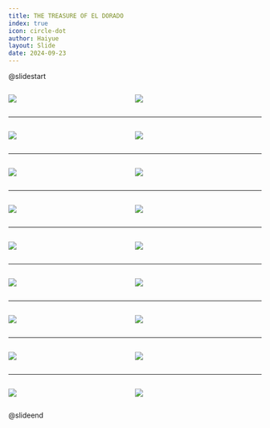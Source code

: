 ```yaml
---
title: THE TREASURE OF EL DORADO
index: true
icon: circle-dot
author: Haiyue
layout: Slide
date: 2024-09-23
---
```

 
@slidestart

<div style="display:flex">
<div style="flex:1">

![](/reading/english/Level-X/THE%20TREASURE%20OF%20EL%20DORADO/001.webp)
</div>
<div style="flex:1">

![](/reading/english/Level-X/THE%20TREASURE%20OF%20EL%20DORADO/002.webp)
</div>
</div>

---

<div style="display:flex">
<div style="flex:1">

![](/reading/english/Level-X/THE%20TREASURE%20OF%20EL%20DORADO/003.webp)
</div>
<div style="flex:1">

![](/reading/english/Level-X/THE%20TREASURE%20OF%20EL%20DORADO/004.webp)
</div>
</div>

---

<div style="display:flex">
<div style="flex:1">

![](/reading/english/Level-X/THE%20TREASURE%20OF%20EL%20DORADO/005.webp)
</div>
<div style="flex:1">

![](/reading/english/Level-X/THE%20TREASURE%20OF%20EL%20DORADO/006.webp)
</div>
</div>

---

<div style="display:flex">
<div style="flex:1">

![](/reading/english/Level-X/THE%20TREASURE%20OF%20EL%20DORADO/007.webp)
</div>
<div style="flex:1">

![](/reading/english/Level-X/THE%20TREASURE%20OF%20EL%20DORADO/008.webp)
</div>
</div>

---

<div style="display:flex">
<div style="flex:1">

![](/reading/english/Level-X/THE%20TREASURE%20OF%20EL%20DORADO/009.webp)
</div>
<div style="flex:1">

![](/reading/english/Level-X/THE%20TREASURE%20OF%20EL%20DORADO/010.webp)
</div>
</div>

---

<div style="display:flex">
<div style="flex:1">

![](/reading/english/Level-X/THE%20TREASURE%20OF%20EL%20DORADO/011.webp)
</div>
<div style="flex:1">

![](/reading/english/Level-X/THE%20TREASURE%20OF%20EL%20DORADO/012.webp)
</div>
</div>

---

<div style="display:flex">
<div style="flex:1">

![](/reading/english/Level-X/THE%20TREASURE%20OF%20EL%20DORADO/013.webp)
</div>
<div style="flex:1">

![](/reading/english/Level-X/THE%20TREASURE%20OF%20EL%20DORADO/014.webp)
</div>
</div>

---

<div style="display:flex">
<div style="flex:1">

![](/reading/english/Level-X/THE%20TREASURE%20OF%20EL%20DORADO/015.webp)
</div>
<div style="flex:1">

![](/reading/english/Level-X/THE%20TREASURE%20OF%20EL%20DORADO/016.webp)
</div>
</div>

---

<div style="display:flex">
<div style="flex:1">

![](/reading/english/Level-X/THE%20TREASURE%20OF%20EL%20DORADO/017.webp)
</div>
<div style="flex:1">

![](/reading/english/Level-X/THE%20TREASURE%20OF%20EL%20DORADO/018.webp)
</div>
</div>

@slideend